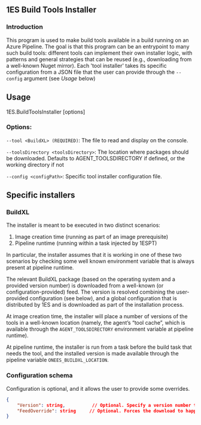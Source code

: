 ## 1ES Build Tools Installer

### Introduction
This program is used to make build tools available in a build running on an Azure Pipeline. The goal is that this program can be an entrypoint to many such build tools: different tools can implement their own installer logic, with patterns and general strategies that can be reused (e.g., downloading from a well-known Nuget mirror). Each 'tool installer' takes its specific configuration from a JSON file that the user can provide through the `--config` argument (see _Usage_ below)


## Usage
  1ES.BuildToolsInstaller [options]

### Options:


  `--tool <BuildXL> (REQUIRED)`:        The file to read and display on the console.

  `--toolsDirectory <toolsDirectory>`:  The location where packages should be downloaded. Defaults to AGENT_TOOLSDIRECTORY if defined, or the working directory if not

  `--config <configPath>`: Specific tool installer configuration file.

## Specific installers
### BuildXL

The installer is meant to be executed in two distinct scenarios:
1)	Image creation time  (running as part of an image prerequisite)
2)	Pipeline runtime (running within a task injected by 1ESPT)

In particular, the installer assumes that it is working in one of these two scenarios by checking some well known environment variable that is always present at pipeline runtime.

The relevant BuildXL package (based on the operating system and a provided version number) is downloaded from a well-known (or configuration-provided) feed. The version is resolved combining the user-provided configuration (see below), and a global configuration that is distributed by 1ES and is downloaded as part of the installation process.

At image creation time, the installer will place a number of versions of the tools in a well-known location (namely, the agent’s “tool cache”, which is available through the `AGENT_TOOLSDIRECTORY` environment variable at pipeline runtime). 

At pipeline runtime, the installer is run from a task before the build task that needs the tool, and the installed version is made available through the pipeline variable `ONEES_BUILDXL_LOCATION`. 

### Configuration schema
Configuration is optional, and it allows the user to provide some overrides.

```json
{
    "Version": string,          // Optional. Specify a version number to download
    "FeedOverride": string     // Optional. Forces the download to happen from this feed
}
```